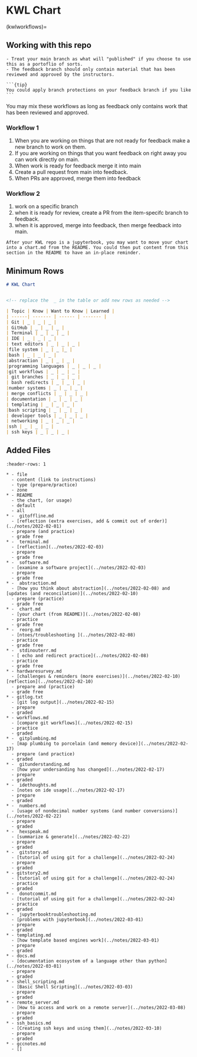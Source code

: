 # KWL Chart


<!-- ```{important}
This is not currently complete but will contain a listing with links to recommendations
``` -->

(kwlworkflows)=
## Working with this repo

```{important}
- Treat your main branch as what will "published" if you choose to use this as a portoflio of sorts.  
- The feedback branch should only contain material that has been reviewed and approved by the instructors.
```

````{margin}
```{tip}
You could apply branch protections on your feedback branch if you like
```
````

You may mix these workflows as long as feedback only contains work that has been reviewed and approved.

### Workflow 1

1. When you are working on things that are not ready for feedback make a
new branch to work on them.  
1. If you are working on things that you want feedback on right away you can work directly on main.
1. When work is ready for feedback merge it into main
1. Create a pull request from main into feedback.
1. When PRs are approved, merge them into feedback

### Workflow 2

1. work on a specific branch
1. when it is ready for review, create a PR from the item-specifc branch to feedback.
1. when it is approved, merge into feedback, then merge feedback into main.


```{tip}
After your KWL repo is a jupyterbook, you may want to move your chart into a chart.md from the README. You could then put content from this section in the README to have an in-place reminder.
```


## Minimum Rows




```Markdown
# KWL Chart


<!-- replace the  _ in the table or add new rows as needed -->

| Topic | Know | Want to Know | Learned |
| ------| ------- | ------ | ------- |
| Git | _ | _ | _ |
| GitHub | _ | _ | _ |
| Terminal | _ | _ | _ |
| IDE | _ | _ | _ |
| text editors | _ | _ | _ |
|file system | _ | _ |_ |
|bash | _ | _ | _ |
|abstraction | _ | _ | _ |
|programming languages | _ | _ | _ |
|git workflows | _ | _ | _ |
| git branches | _ | _ | _ |
| bash redirects | _ | _ | _ |
|number systems | _ | _ | _ |
| merge conflicts | _ | _ | _ |
| documentation | _ | _ | _ |
| templating | _ | _ | _ |
|bash scripting | _ | _ | _ |
| developer tools | _ | _ | _ |
| networking | _ | _ | _ |
|ssh | _ | _ | _ |
| ssh keys | _ | _ | _ |
```



## Added Files

```{list-table}
:header-rows: 1

* - file
  - content (link to instructions)
  - type (prepare/practice)
  - zone
* - README
  - the chart, (or usage)
  - default
  - all
* -  gitoffline.md
  - [reflection (extra exercises, add & commit out of order)](../notes/2022-02-01)
  - prepare (and practice)
  - grade free
* -  terminal.md
  - [reflection](../notes/2022-02-03)
  - prepare
  - grade free
* -  software.md
  - [examine a software project](../notes/2022-02-03)
  - prepare
  - grade free
* -  abstraction.md
  - [how you think about abstraction](../notes/2022-02-08) and [updates (and reconcilation)](../notes/2022-02-10)
  - prepare (practice)
  - grade free
* -  chart.md
  - [your chart (from README)](../notes/2022-02-08)
  - practice
  - grade free
* -  reorg.md
  - [ntoes/troubleshooting ](../notes/2022-02-08)
  - practice
  - grade free  
* -  stdinouterr.md
  - [ echo and redirect practice](../notes/2022-02-08)
  - practice
  - grade free  
* - hardwaresurvey.md
  - [challenges & reminders (more exercises)](../notes/2022-02-10) [reflection](../notes/2022-02-10)
  - prepare and (practice)
  - grade free
* - gitlog.txt
  - [git log output](../notes/2022-02-15)
  - prepare
  - graded
* - workflows.md
  - [compare git workflows](../notes/2022-02-15)
  - practice
  - graded
* -  gitplumbing.md
  - [map plumbing to porcelain (and memory device)](../notes/2022-02-17)
  - prepare (and practice)
  - graded
* -  gitunderstanding.md
  - [how your undersanding has changed](../notes/2022-02-17)
  - prepare
  - graded
* -  idethoughts.md
  - [notes on ide usage](../notes/2022-02-17)
  - prepare
  - graded
* -  numbers.md
  - [usage of nondecimal number systems (and number conversions)](../notes/2022-02-22)
  - prepare
  - graded
* -  hexspeak.md
  - [summarize & generate](../notes/2022-02-22)
  - prepare
  - graded
* -  gitstory.md
  - [tutorial of using git for a challenge](../notes/2022-02-24)
  - prepare
  - graded
* - gitstory2.md
  - [tutorial of using git for a challenge](../notes/2022-02-24)
  - practice
  - graded
* -  donotcommit.md
  - [tutorial of using git for a challenge](../notes/2022-02-24)
  - practice
  - graded
* -  jupyterbooktroubleshooting.md
  - [problems with jupyterbook](../notes/2022-03-01)
  - prepare
  - graded
* - templating.md
  - [how template based engines work](../notes/2022-03-01)
  - prepare
  - graded
* - docs.md
  - [documentation ecosystem of a language other than python](../notes/2022-03-01)
  - prepare
  - graded
* - shell_scripting.md
  - [Basic Shell Scripting](../notes/2022-03-03)
  - prepare
  - graded
* - remote_server.md
  - [How to access and work on a remote server](../notes/2022-03-08)
  - prepare
  - graded
* - ssh_basics.md
  - [Creating ssh keys and using them](../notes/2022-03-10)
  - prepare
  - graded
* - gccnotes.md
  - []

```
